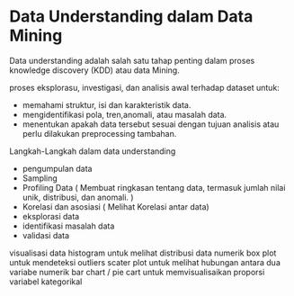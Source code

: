 # Data Understanding dalam Data Mining

Data understanding adalah salah satu tahap penting dalam proses knowledge discovery (KDD) atau data Mining.

proses eksplorasu, investigasi, dan analisis awal terhadap dataset untuk:  
- memahami struktur, isi dan karakteristik data.  
- mengidentifikasi pola, tren,anomali, atau masalah data.  
- menentukan apakah data tersebut sesuai dengan tujuan analisis atau perlu dilakukan preprocessing tambahan.

Langkah-Langkah dalam data understanding
- pengumpulan data
- Sampling 
- Profiling Data ( Membuat ringkasan tentang data, termasuk jumlah nilai unik, distribusi, dan anomali. )
- Korelasi dan asosiasi ( Melihat Korelasi antar data)
- eksplorasi data 
- identifikasi masalah data
- validasi data

visualisasi data
histogram untuk melihat distribusi data numerik
box plot untuk mendeteksi outliers
scater plot untuk melihat hubungan antara dua variabe numerik
bar chart / pie cart untuk memvisualisaikan proporsi variabel kategorikal

